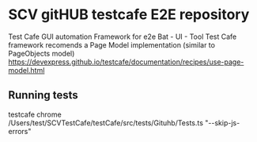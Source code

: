 # SCV gitHUB testcafe E2E repository

Test Cafe GUI automation Framework for e2e Bat - UI - Tool
Test Cafe framework recomends a Page Model implementation (similar to PageObjects model)
https://devexpress.github.io/testcafe/documentation/recipes/use-page-model.html

## Running tests

testcafe chrome /Users/test/SCVTestCafe/testCafe/src/tests/Gituhb/Tests.ts "--skip-js-errors"

